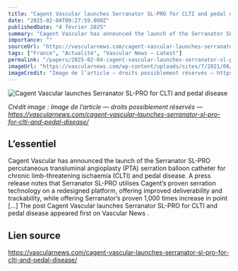 ```yaml
---
title: "Cagent Vascular launches Serranator SL-PRO for CLTI and pedal disease"
date: "2025-02-04T09:27:59.000Z"
publishedDate: "4 février 2025"
summary: "Cagent Vascular has announced the launch of the Serranator SL-PRO percutaneous transluminal angioplasty (PTA) serration balloon catheter for chronic limb-threatening ischaemia (CLTI) and pedal disease. A press release notes that Serranator SL-PRO utilises Cagent’s proven serration technology on a redesigned platform, offering improved deliverability and trackability, while offering Serranator’s proven 1,000 times increase in point [&#8230;] The post Cagent Vascular launches Serranator SL-PRO for CLTI and pedal disease appeared first on Vascular News ."
importance: ""
sourceUrl: "https://vascularnews.com/cagent-vascular-launches-serranator-sl-pro-for-clti-and-pedal-disease/"
tags: ["France", "Actualité", "Vascular News — Latest"]
permalink: "/papers/2025-02-04-cagent-vascular-launches-serranator-sl-pro-for-clti-and-pedal-disease"
imageUrl: "https://vascularnews.com/wp-content/uploads/sites/7/2021/06/Michael-Lichtenberg-web.jpg"
imageCredit: "Image de l’article — droits possiblement réservés — https://vascularnews.com/cagent-vascular-launches-serranator-sl-pro-for-clti-and-pedal-disease/"
---
```


![Cagent Vascular launches Serranator SL-PRO for CLTI and pedal disease](https://vascularnews.com/wp-content/uploads/sites/7/2021/06/Michael-Lichtenberg-web.jpg)

*Crédit image : Image de l’article — droits possiblement réservés — https://vascularnews.com/cagent-vascular-launches-serranator-sl-pro-for-clti-and-pedal-disease/*

## L’essentiel

Cagent Vascular has announced the launch of the Serranator SL-PRO percutaneous transluminal angioplasty (PTA) serration balloon catheter for chronic limb-threatening ischaemia (CLTI) and pedal disease. A press release notes that Serranator SL-PRO utilises Cagent’s proven serration technology on a redesigned platform, offering improved deliverability and trackability, while offering Serranator’s proven 1,000 times increase in point [&#8230;] The post Cagent Vascular launches Serranator SL-PRO for CLTI and pedal disease appeared first on Vascular News .

## Lien source

https://vascularnews.com/cagent-vascular-launches-serranator-sl-pro-for-clti-and-pedal-disease/
